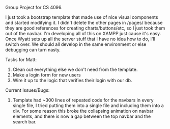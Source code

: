 Group Project for CS 4096.

I just took a bootstrap template that made use of nice visual components and started modifying it. I didn't delete the other pages in /pages/ because they are good references for creating charts/buttons/etc, so I just took them out of the navbar. I'm developing all of this on XAMPP just cause it's easy. Once Wyatt sets up all the server stuff that I have no idea how to do, I'll switch over. We should all develop in the same environment or else debugging can turn nasty.

Tasks for Matt: 
1. Clean out everything else we don't need from the template.
2. Make a login form for new users
3. Wire it up to the logic that verifies their login with our db.

Current Issues/Bugs:
1. Template had ~300 lines of repeated code for the navbars in every single file, I tried putting them into a single file and including them into a div. For some reason this broke the collapsing animation on navbar elements, and there is now a gap between the top navbar and the search bar. 
